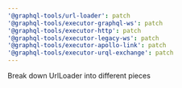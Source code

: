 ```yaml
---
'@graphql-tools/url-loader': patch
'@graphql-tools/executor-graphql-ws': patch
'@graphql-tools/executor-http': patch
'@graphql-tools/executor-legacy-ws': patch
'@graphql-tools/executor-apollo-link': patch
'@graphql-tools/executor-urql-exchange': patch
---
```


Break down UrlLoader into different pieces
